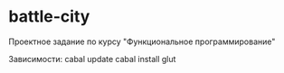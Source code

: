 battle-city
======================

Проектное задание по курсу "Функциональное программирование"

Зависимости:
cabal update
cabal install glut
